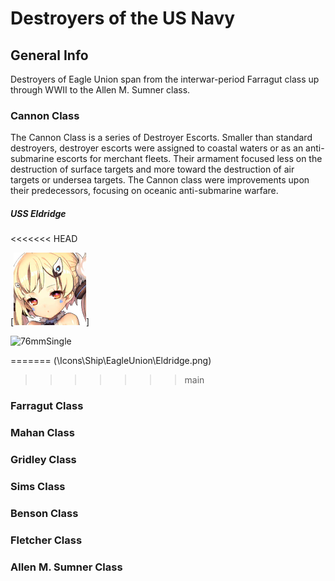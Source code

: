 # Destroyers of the US Navy

## General Info

Destroyers of Eagle Union span from the interwar-period Farragut class up through WWII to the Allen M. Sumner class.


### Cannon Class

The Cannon Class is a series of Destroyer Escorts. Smaller than standard destroyers, destroyer escorts were assigned to coastal waters or as an anti-submarine escorts for merchant fleets. Their armament focused less on the destruction of surface targets and more toward the destruction of air targets or undersea targets. The Cannon class were improvements upon their predecessors, focusing on oceanic anti-submarine warfare.

##### USS Eldridge <br/>
<<<<<<< HEAD

[![Eldrige](\Icons\Ship\EagleUnion\Eldridge.png)]

![76mmSingle](/Icons/Equipment/Guns/DD/Single3in50.png)

=======
(\Icons\Ship\EagleUnion\Eldridge.png)
>>>>>>> main

### Farragut Class

### Mahan Class

### Gridley Class

### Sims Class

### Benson Class

### Fletcher Class

### Allen M. Sumner Class
